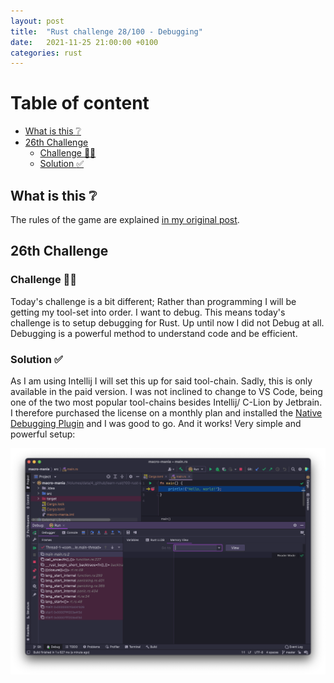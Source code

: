 ```yaml
---
layout: post
title:  "Rust challenge 28/100 - Debugging"
date:   2021-11-25 21:00:00 +0100
categories: rust
---
```



#  Table of content
<!-- MarkdownTOC autolink="true" -->

- [What is this :grey_question:](#what-is-this-grey_question)
- [26th Challenge](#26th-challenge)
	- [Challenge :bug::hammer:](#challenge-bughammer)
	- [Solution :white_check_mark:](#solution-white_check_mark)

<!-- /MarkdownTOC -->
## What is this :grey_question: 

The rules of the game are explained [in my original post](https://maebli.github.io/rust/2021/10/18/100rust.html). 

## 26th Challenge
### Challenge :bug::hammer: 

Today's challenge is a bit different; Rather than programming I will be getting my tool-set into order. I want to debug. This means today's
challenge is to setup debugging for Rust. Up until now I did not Debug at all. Debugging is a powerful method to understand code and be efficient. 

### Solution :white_check_mark:

As I am using Intellij I will set this up for said tool-chain. Sadly, this is only available in the paid version. I was not inclined
to change to VS Code, being one of the two most popular tool-chains besides Intellij/ C-Lion by Jetbrain. I therefore purchased the license
on a monthly plan and installed the [Native Debugging Plugin](https://plugins.jetbrains.com/plugin/12775-native-debugging-support) and I was
good to go. And it works! Very simple and powerful setup:

![](/assets/img/screenshot-debug.png)